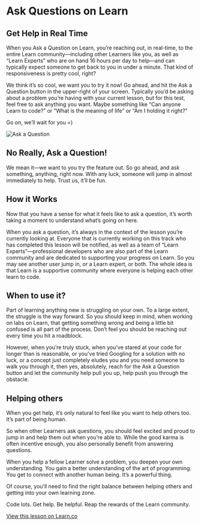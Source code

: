 # Ask Questions on Learn

## Get Help in Real Time

When you Ask a Question on Learn, you’re reaching out, in real-time, to the entire Learn community—including other Learners like you, as well as “Learn Experts” who are on hand 16 hours per day to help—and can typically expect someone to get back to you in under a minute. That kind of responsiveness is pretty cool, right? 

We think it’s so cool, we want you to try it now! Go ahead, and hit the Ask a Question button in the upper-right of your screen. Typically you’d be asking about a problem you’re having with your current lesson, but for this test, feel free to ask anything you want. Maybe something like “Can anyone Learn to code?” or “What is the meaning of life” or “Am I holding it right?” 

Go on, we’ll wait for you =)

![Ask a Question](https://curriculum-content.s3.amazonaws.com/intro-to-learn/try_ask_a_question.png)

## No Really, Ask a Question!

We mean it—we want to you try the feature out. So go ahead, and ask something, anything, right now. With any luck, someone will jump in almost immediately to help. Trust us, it’ll be fun.


## How it Works

Now that you have a sense for what it feels like to ask a question, it’s worth taking a moment to understand what’s going on here. 

When you ask a question, it’s always in the context of the lesson you’re currently looking at. Everyone that is currently working on this track who has completed this lesson will be notified, as well as a team of “Learn Experts”—professional developers who are also part of the Learn community and are dedicated to supporting your progress on Learn. So you may see another user jump in, or a Learn expert, or both. The whole idea is that Learn is a supportive community where everyone is helping each other learn to code. 

## When to use it?

Part of learning anything new is struggling on your own. To a large extent, the struggle is the way forward. So you should keep in mind, when working on labs on Learn, that getting something wrong and being a little bit confused is all part of the process. Don’t feel you should be reaching out every time you hit a roadblock. 

However, when you’re truly stuck, when you’ve stared at your code for longer than is reasonable, or you’ve tried Googling for a solution with no luck, or a concept just completely eludes you and you need someone to walk you through it, then yes, absolutely, reach for the Ask a Question button and let the community help pull you up, help push you through the obstacle.  

## Helping others

When you get help, it’s only natural to feel like you want to help others too. It’s part of being human. 

So when other Learners ask questions, you should feel excited and proud to jump in and help them out when you’re able to. While the good karma is often incentive enough, you also personally benefit from answering questions. 

When you help a fellow Learner solve a problem, you deepen your own understanding. You gain a better understanding of the art of programming. You get to connect with another human being. It’s a powerful thing. 

Of course, you’ll need to find the right balance between helping others and getting into your own learning zone. 

Code lots. Get help. Be helpful. Reap the rewards of the Learn community.

<a href='https://learn.co/lessons/ask-a-qestion' data-visibility='hidden'>View this lesson on Learn.co</a>
